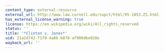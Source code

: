 ```yaml
---
content_type: external-resource
external_url: http://www.law.cornell.edu/supct/html/95-1853.ZS.html
has_external_license_warning: true
license: https://en.wikipedia.org/wiki/All_rights_reserved
status: ''
title: '*Clinton v. Jones*'
uid: 21a2d742-f1f0-4a86-b878-af900dbe820e
wayback_url: ''
---
```

